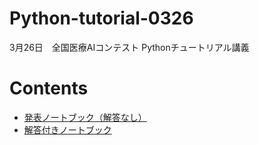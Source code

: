 # Python-tutorial-0326
3月26日　全国医療AIコンテスト
Pythonチュートリアル講義

# Contents
* [発表ノートブック（解答なし）](https://github.com/Taiki92777/Python-tutorial-0326/blob/main/python_tutorial_hb_%E8%A7%A3%E7%AD%94%E3%81%AA%E3%81%97.ipynb)
* [解答付きノートブック](https://github.com/Taiki92777/Python-tutorial-0326/blob/main/python_tutorial_hb_%E8%A7%A3%E7%AD%94%E4%BB%98%E3%81%8D.ipynb)
